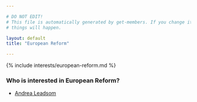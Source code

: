 ```yaml
---

# DO NOT EDIT!
# This file is automatically generated by get-members. If you change it, bad
# things will happen.

layout: default
title: "European Reform"

---
```


{% include interests/european-reform.md %}

### Who is interested in European Reform?


* [Andrea Leadsom](/members/andrea-leadsom.html)
